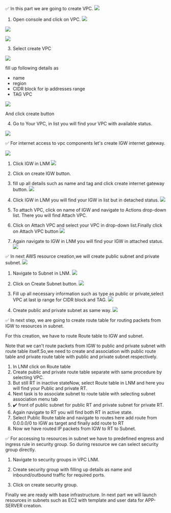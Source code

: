 ✅ In this part we are going to create VPC.
![](https://github.com/smitwaman/project-1/blob/main/images/VPC/1.png)

1. Open console and click on VPC.
![](https://github.com/smitwaman/project-1/blob/main/images/VPC/2.png)

![](https://github.com/smitwaman/project-1/blob/main/images/VPC/3.png)

![](https://github.com/smitwaman/project-1/blob/main/images/VPC/4.png)

3. Select create VPC

 ![](https://github.com/smitwaman/project-1/blob/main/images/VPC/5.png)  

fill up following details as 
- name 
- region
- CIDR block for ip addresses range
- TAG VPC

![](https://github.com/smitwaman/project-1/blob/main/images/VPC/6.png)

And click create button 

4. Go to Your VPC, in list you will find your VPC with available status.

![](https://github.com/smitwaman/project-1/blob/main/images/VPC/7.png)

✅ For internet access to vpc components let's create IGW internet gateway.

![](https://github.com/smitwaman/project-1/blob/main/images/VPC/8.png)

1. Click IGW in LNM
![](https://github.com/smitwaman/project-1/blob/main/images/VPC/9.png)

2. Click on create IGW button.

3. fill up all details such as name and tag and click create internet gateway button.
![](https://github.com/smitwaman/project-1/blob/main/images/VPC/10.png)

4. Click IGW in LNM you will find your IGW in list but in detached status.
![](https://github.com/smitwaman/project-1/blob/main/images/VPC/11.png)
5. To attach VPC, click on name of IGW and navigate to Actions drop-down list. There you will find Attach VPC.

6. Click on Attach VPC and select your VPC in drop-down list.Finally click on Attach VPC button
![](https://github.com/smitwaman/project-1/blob/main/images/VPC/12.png)
7. Again navigate to IGW in LNM you will find your IGW in attached status.
![](https://github.com/smitwaman/project-1/blob/main/images/VPC/13.png)


✅ In next AWS resource creation,we will create public subnet and private subnet.
![](https://github.com/smitwaman/project-1/blob/main/images/VPC/14.png)

1. Navigate to Subnet in LNM.
![](https://github.com/smitwaman/project-1/blob/main/images/VPC/15.png)

2. Click on Create Subnet button.
![](https://github.com/smitwaman/project-1/blob/main/images/VPC/16.png)

3. Fill up all necessary information such as type as public or private,select VPC at last ip range for CIDR block and TAG.
![](https://github.com/smitwaman/project-1/blob/main/images/VPC/17.png)

4. Create public and private subnet as same way.
![](https://github.com/smitwaman/project-1/blob/main/images/VPC/18.png)

✅ In next step, we are going to create route table for routing packets from IGW to resources in subnet.

For this creation, we have to route Route table to IGW and subnet.

Note that we can't route packets from IGW to public and private subnet with route table itself.So,we need to create and association with public route table and private route table with public and private subnet respectively.

1. In LNM click on Route table
2. Create public and private route table separate with same procedure by selecting VPC.
3. But still RT in inactive stateNow, select Route table in LNM and here you will find your Public and private RT.
4. Next task is to associate subnet to route table with selecting subnet association menu tab
5. ✔️ front of public subnet for public RT and private subnet for private RT.
6. Again navigate to RT you will find both RT in active state.
7. Select Public Route table and navigate to routes here add route from 0.0.0.0/0 to IGW as target and finally add route to RT
8. Now we have routed IP packets from IGW to RT to Subnet.


✅ For accessing to resources in subnet we have to predefined engress and ingress rule in security group. So during resource we can select security group directly.

1. Navigate to security groups in VPC LNM.

2. Create security group with filling up details as name and inbound/outbound traffic for required ports.

3. Click on create security group.



Finally we are ready with base infrastructure. In next part we will launch resources in subnets such as EC2 with template and user data for APP-SERVER creation.






